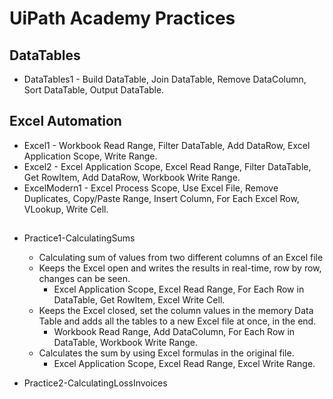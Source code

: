 # UiPath Academy Practices

## DataTables
- DataTables1 - Build DataTable, Join DataTable, Remove DataColumn, Sort DataTable, Output DataTable.

## Excel Automation
- Excel1 - Workbook Read Range, Filter DataTable, Add DataRow, Excel Application Scope, Write Range.
- Excel2 - Excel Application Scope, Excel Read Range, Filter DataTable, Get RowItem, Add DataRow, Workbook Write Range.
- ExcelModern1 - Excel Process Scope, Use Excel File, Remove Duplicates, Copy/Paste Range, Insert Column, For Each Excel Row, VLookup, Write Cell.

## 
- Practice1-CalculatingSums
  - Calculating sum of values from two different columns of an Excel file
  - Keeps the Excel open and writes the results in real-time, row by row, changes can be seen.
    - Excel Application Scope, Excel Read Range, For Each Row in DataTable, Get RowItem, Excel Write Cell.
  - Keeps the Excel closed, set the column values in the memory Data Table and adds all the tables to a new Excel file at once, in the end.
    - Workbook Read Range, Add DataColumn, For Each Row in DataTable, Workbook Write Range.
  - Calculates the sum by using Excel formulas in the original file.
    - Excel Application Scope, Excel Read Range, Excel Write Range.
    
- Practice2-CalculatingLossInvoices
